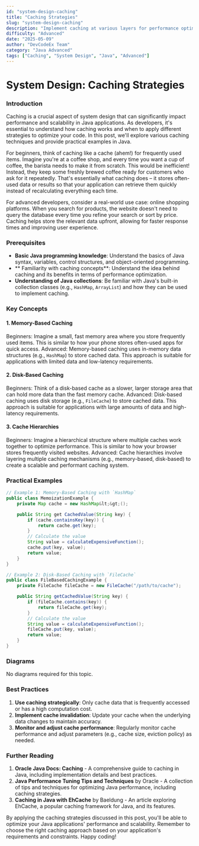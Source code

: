 ```yaml
---
id: "system-design-caching"
title: "Caching Strategies"
slug: "system-design-caching"
description: "Implement caching at various layers for performance optimization."
difficulty: "Advanced"
date: "2025-05-09"
author: "DevCodeEx Team"
category: "Java Advanced"
tags: ["Caching", "System Design", "Java", "Advanced"]
---
```


**System Design: Caching Strategies**
=====================================

### Introduction
Caching is a crucial aspect of system design that can significantly impact performance and scalability in Java applications. As developers, it's essential to understand how caching works and when to apply different strategies to optimize your code. In this post, we'll explore various caching techniques and provide practical examples in Java.

For beginners, think of caching like a cache (ahem!) for frequently used items. Imagine you're at a coffee shop, and every time you want a cup of coffee, the barista needs to make it from scratch. This would be inefficient! Instead, they keep some freshly brewed coffee ready for customers who ask for it repeatedly. That's essentially what caching does – it stores often-used data or results so that your application can retrieve them quickly instead of recalculating everything each time.

For advanced developers, consider a real-world use case: online shopping platforms. When you search for products, the website doesn't need to query the database every time you refine your search or sort by price. Caching helps store the relevant data upfront, allowing for faster response times and improving user experience.

### Prerequisites

* **Basic Java programming knowledge**: Understand the basics of Java syntax, variables, control structures, and object-oriented programming.
* ** Familiarity with caching concepts**: Understand the idea behind caching and its benefits in terms of performance optimization.
* **Understanding of Java collections**: Be familiar with Java's built-in collection classes (e.g., `HashMap`, `ArrayList`) and how they can be used to implement caching.

### Key Concepts

#### 1. **Memory-Based Caching**
Beginners: Imagine a small, fast memory area where you store frequently used items. This is similar to how your phone stores often-used apps for quick access.
Advanced: Memory-based caching uses in-memory data structures (e.g., `HashMap`) to store cached data. This approach is suitable for applications with limited data and low-latency requirements.

#### 2. **Disk-Based Caching**
Beginners: Think of a disk-based cache as a slower, larger storage area that can hold more data than the fast memory cache.
Advanced: Disk-based caching uses disk storage (e.g., `FileCache`) to store cached data. This approach is suitable for applications with large amounts of data and high-latency requirements.

#### 3. **Cache Hierarchies**
Beginners: Imagine a hierarchical structure where multiple caches work together to optimize performance. This is similar to how your browser stores frequently visited websites.
Advanced: Cache hierarchies involve layering multiple caching mechanisms (e.g., memory-based, disk-based) to create a scalable and performant caching system.

### Practical Examples

```java
// Example 1: Memory-Based Caching with `HashMap`
public class MemoizationExample {
    private Map cache = new HashMap&lt;&gt;();

    public String get CachedValue(String key) {
        if (cache.containsKey(key)) {
            return cache.get(key);
        }
        // Calculate the value
        String value = calculateExpensiveFunction();
        cache.put(key, value);
        return value;
    }
}
```

```java
// Example 2: Disk-Based Caching with `FileCache`
public class FileBasedCachingExample {
    private FileCache fileCache = new FileCache("/path/to/cache");

    public String getCachedValue(String key) {
        if (fileCache.contains(key)) {
            return fileCache.get(key);
        }
        // Calculate the value
        String value = calculateExpensiveFunction();
        fileCache.put(key, value);
        return value;
    }
}
```

### Diagrams
No diagrams required for this topic.

### Best Practices

1. **Use caching strategically**: Only cache data that is frequently accessed or has a high computation cost.
2. **Implement cache invalidation**: Update your cache when the underlying data changes to maintain accuracy.
3. **Monitor and adjust cache performance**: Regularly monitor cache performance and adjust parameters (e.g., cache size, eviction policy) as needed.

### Further Reading

1. **Oracle Java Docs: Caching** - A comprehensive guide to caching in Java, including implementation details and best practices.
2. **Java Performance Tuning Tips and Techniques** by Oracle - A collection of tips and techniques for optimizing Java performance, including caching strategies.
3. **Caching in Java with EhCache** by Baeldung - An article exploring EhCache, a popular caching framework for Java, and its features.

By applying the caching strategies discussed in this post, you'll be able to optimize your Java applications' performance and scalability. Remember to choose the right caching approach based on your application's requirements and constraints. Happy coding!